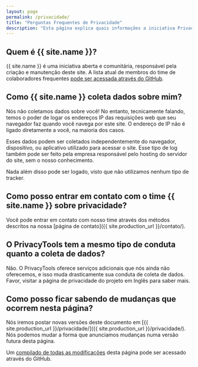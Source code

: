 ```yaml
---
layout: page
permalink: /privacidade/
title: "Perguntas Frequentes de Privacidade"
description: "Esta página explica quais informações a iniciativa Privacidade Digital e entidades relacionadas coletam sobre seus usuários, o que é feito com essas informações, entre outras coisas."
---
```


## Quem é {{ site.name }}?

{{ site.name }} é uma iniciativa aberta e comunitária, responsável pela criação e manutenção deste site. A lista atual de membros do time de colaboradores frequentes [pode ser acessada através do GitHub](https://github.com/orgs/PrivacidadeDigital/people).

## Como {{ site.name }} coleta dados sobre mim?

Nós não coletamos dados sobre você! No entanto, tecnicamente falando, temos o poder de logar os endereços IP das requisições web que seu navegador faz quando você navega por este site. O endereço de IP não é ligado diretamente a você, na maioria dos casos.

Esses dados podem ser coletados independentemente do navegador, dispositivo, ou aplicativo utilizado para acessar o site. Esse tipo de log também pode ser feito pela empresa responsável pelo hosting do servidor do site, sem o nosso conhecimento.

Nada além disso pode ser logado, visto que não utilizamos nenhum tipo de tracker.

## Como posso entrar em contato com o time {{ site.name }} sobre privacidade?

Você pode entrar em contato com nosso time através dos métodos descritos na nossa [página de contato]({{ site.production_url }}/contato/).

## O PrivacyTools tem a mesmo tipo de conduta quanto a coleta de dados?

Não. O PrivacyTools oferece serviços adicionais que nós ainda não oferecemos, e isso muda drasticamente sua conduta de coleta de dados. Favor, visitar a página de privacidade do projeto em Inglês para saber mais.

## Como posso ficar sabendo de mudanças que ocorrem nesta página?

Nós iremos postar novas versões deste documento em [{{ site.production_url }}/privacidade/]({{ site.production_url }}/privacidade/). Nós podemos mudar a forma que anunciamos mudanças numa versão futura desta página.

Um [compilado de todas as modificações](https://github.com/PrivacidadeDigital/privacidade.digital/commits/master/pages/privacy.md) desta página pode ser acessado através do GitHub.

